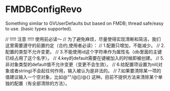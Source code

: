 # FMDBConfigRevo
Something similar to GVUserDefaults but based on FMDB; thread safe/easy to use. (basic types supported).

//  !!!!! 注意 !!!!! 使用前必读～
//  为了避免麻烦，尽量使得实现清晰和简洁，我们这里需要遵守的前置约定（合约,使用者必读）：
//  1.配置只增加，不能减少。
//  2.配置的类型不允许变更。
//  3.不能使用id这个字符串作为属性名（db里面的主键已经占用了这个名字）。
//  4.key的default需要在键被加入的时候即被创建。
//  5.非对象类型的default值不允许变更（变更不会生效）。
//  6.给配置项设置为nil(对象或者string)不会起任何作用，输入被认为是非法的。
//  7.如果要清除某一项的值建议输入一个空对象，比如@""/@[]/@{} 这种。目前不提供方法来清除某个单独的配置（有全部清除的方法）。
